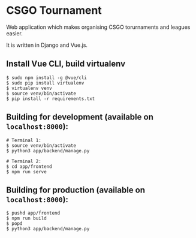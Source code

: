 # CSGO Tournament

Web application which makes organising CSGO torurnaments and leagues easier. 

It is written in Django and Vue.js.

## Install Vue CLI, build virtualenv

```
$ sudo npm install -g @vue/cli
$ sudo pip install virtualenv
$ virtualenv venv
$ source venv/bin/activate
$ pip install -r requirements.txt
```

## Building for development (available on `localhost:8000`):

```
# Terminal 1:
$ source venv/bin/activate
$ python3 app/backend/manage.py

# Terminal 2:
$ cd app/frontend
$ npm run serve
```

## Building for production (available on `localhost:8000`):

```
$ pushd app/frontend
$ npm run build
$ popd
$ python3 app/backend/manage.py
```